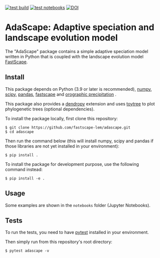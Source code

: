 [![test build](https://github.com/EstebanAce/adascape/actions/workflows/test.yml/badge.svg?branch=master)](https://github.com/EstebanAce/adascape/actions)
[![test notebooks](https://github.com/EstebanAce/adascape/actions/workflows/test_notebooks.yml/badge.svg?branch=master)](https://github.com/EstebanAce/adascape/actions)
[![DOI](https://zenodo.org/badge/DOI/10.5281/zenodo.7794374.svg)](https://doi.org/10.5281/zenodo.7794374)



# AdaScape: Adaptive speciation and landscape evolution model

The "AdaScape" package contains a simple adaptive speciation model written
in Python that is coupled with the landscape evolution model [FastScape](https://fastscape.readthedocs.io/en/latest/).

## Install

This package depends on Python (3.9 or later is recommended),
[numpy](http://www.numpy.org/),
[scipy](https://docs.scipy.org/doc/scipy/reference/),
[pandas](https://pandas.pydata.org/),
[fastscape](https://github.com/fastscape-lem/fastscape) and 
[orographic precipitation](https://github.com/fastscape-lem/orographic-precipitation) .

This package also provides a [dendropy](https://dendropy.org/) extension and 
uses [toytree](https://toytree.readthedocs.io/en/latest/index.html) 
to plot phylogenetic trees (optional dependencies).

To install the package locally, first clone this repository:

``` shell
$ git clone https://github.com/fastscape-lem/adascape.git
$ cd adascape
```

Then run the command below (this will install numpy, scipy and pandas
if those libraries are not yet installed in your environment):

``` shell
$ pip install .
```

To install the package for development purpose, use the following
command instead:

``` shell
$ pip install -e .
```

## Usage

Some examples are shown in the ``notebooks`` folder (Jupyter Notebooks).

## Tests

To run the tests, you need to have
[pytest](https://docs.pytest.org/en/latest/) installed in your environment.

Then simply run from this repository's root directory:

``` shell
$ pytest adascape -v
```
